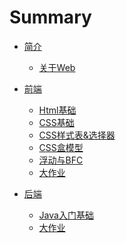 # Summary
* [简介](README.md)
   * [关于Web](content/intro/design-develop.md)

* [前端]()
  * [Html基础](content/front/html/index.md)
  * [CSS基础](content/front/css/index.md)
  * [CSS样式表&选择器](content/front/css/stylesheet.md)
  * [CSS盒模型](content/front/css/boxModel.md)
  * [浮动与BFC](content/front/css/BFC.md)
  * [大作业](content/front/greatAssignment/greatAssignment.md)


* [后端]()
   * [Java入门基础](content/back/java/JavaFirst.md) 
   * [大作业](content/back/greatAssignment/greatAssignment.md) 


